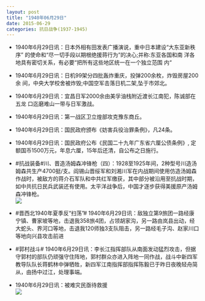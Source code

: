 ```yaml
---
layout: post
title: "1940年06月29日"
date: 2015-06-29
categories: 抗日战争(1937-1945)
---
```


<meta name="referrer" content="no-referrer" />

- 1940年6月29日讯：日本外相有田发表广播演说，重中日本建设“大东亚新秩序” 的使命和“尽一切手段以期根绝援蒋行为”的决心;并称:东亚各国和南 洋各地具有密切关系，有必要“把所有这些地区统一在一个独立范围 内“ 

- 1940年6月29日讯：日机99架分四批轰炸重庆，投弹200余枚，炸毁房屋200余 间，中央大学校舍被炸毁;中国空军击落日机二架,坠于市郊北。  

- 1940年6月29日讯：宜昌日军2000余由美孚油栈附近渡长江南犯，陈诚部在五龙 口迄磨难山一带与日军激战。 

- 1940年6月29日讯：第一战区卫立煌部攻克豫东商丘。 

- 1940年6月29日讯：国民政府颁布《妨害兵役治罪条例》，凡24条。 

- 1940年6月29日讯：国民政府公布《民国二十九年广东省六厘公债条例》, 定额国币1500万元，年息六厘，15年后还清，自公布之日施行。  

- #抗战装备#川、晋造汤姆森冲锋枪（四）：1928至1925年间，2种型号川造汤姆森共生产4700挺/支。阎锡山晋绥军和刘湘川军在内战期间使用仿造汤姆森作战时，被敌方的蒋介石军队和中共红军缴获，其中部分被沿用至抗战时期，如中共抗日民兵武装还有使用。太平洋战争后，中国才逐步获得美援原产汤姆森冲锋枪。 <br/><img src="https://ww2.sinaimg.cn/large/aca367d8jw1etkqc8yanuj20dw0hz78l.jpg" />

- #晋西北1940年夏季反“扫荡”# 1940年6月29日讯：敌独立第9旅团一路经康宁镇、曹家坡等地，击退我358旅4团，占领胡家沟，另一路由岚县出动，经大蛇头、界河口等地，击退我120师独3支队阻击，另一路经毛子沟、赵家川口等地向兴县攻击前进 

- #郭村战斗# 1940年6月29日讯：李长江指挥部队从南面发动猛烈攻击，但据守郭村的部队仍顽强守住阵地，郭村群众亦进入阵地一同作战，战斗中新四军教导队队长蒋鹤林中弹牺牲，新四军江南指挥部指挥陈毅已于昨日夜晚轻舟简从，由扬中过江，处理事端。 

- 1940年6月29日讯：被难灾民亟待救援 <br/><img src="https://ww4.sinaimg.cn/large/aca367d8jw1etkl4ktp9lj20i10khwhq.jpg" />

